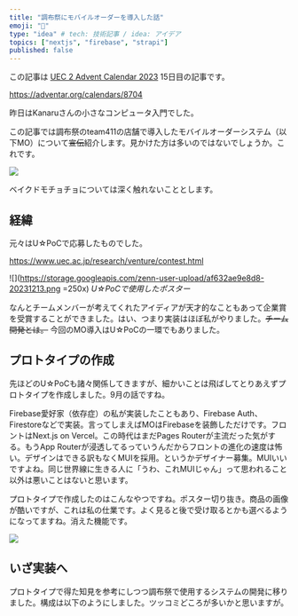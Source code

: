 ```yaml
---
title: "調布祭にモバイルオーダーを導入した話"
emoji: "📱"
type: "idea" # tech: 技術記事 / idea: アイデア
topics: ["nextjs", "firebase", "strapi"]
published: false
---
```


この記事は [UEC 2 Advent Calendar 2023](https://adventar.org/calendars/8704) 15日目の記事です。

https://adventar.org/calendars/8704

昨日はKanaruさんの小さなコンピュータ入門でした。

この記事では調布祭のteam411の店舗で導入したモバイルオーダーシステム（以下MO）について~~宣伝~~紹介します。見かけた方は多いのではないでしょうか。これです。

![](https://storage.googleapis.com/zenn-user-upload/0df110fbb308-20231213.jpg)

ベイクドモチョチョについては深く触れないこととします。

## 経緯

元々はU☆PoCで応募したものでした。

https://www.uec.ac.jp/research/venture/contest.html

![](https://storage.googleapis.com/zenn-user-upload/af632ae9e8d8-20231213.png =250x)
_U☆PoCで使用したポスター_

なんとチームメンバーが考えてくれたアイディアが天才的なこともあって企業賞を受賞することができました。はい、つまり実装はほぼ私がやりました。~~チーム開発とは。~~ 今回のMO導入はU☆PoCの一環でもありました。

## プロトタイプの作成

先ほどのU☆PoCも諸々関係してきますが、細かいことは飛ばしてとりあえずプロトタイプを作成しました。9月の話ですね。

Firebase愛好家（依存症）の私が実装したこともあり、Firebase Auth、Firestoreなどで実装。言ってしまえばMOはFirebaseを装飾しただけです。フロントはNext.js on Vercel。この時代はまだPages Routerが主流だった気がする。もうApp Routerが浸透してるっていうんだからフロントの進化の速度は怖い。デザインはできる訳もなくMUIを採用。というかデザイナー募集。MUIいいですよね。同じ世界線に生きる人に「うわ、これMUIじゃん」って思われること以外は悪いことはないと思います。

プロトタイプで作成したのはこんなやつですね。ポスター切り抜き。商品の画像が酷いですが、これは私の仕業です。よく見ると後で受け取るとかも選べるようになってますね。消えた機能です。

![](https://storage.googleapis.com/zenn-user-upload/7844d2a477d6-20231213.png)

## いざ実装へ

プロトタイプで得た知見を参考にしつつ調布祭で使用するシステムの開発に移りました。構成は以下のようにしました。ツッコミどころが多いかと思いますが。
